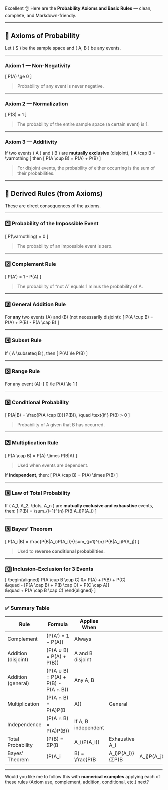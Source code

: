 Excellent 👌 Here are the **Probability Axioms and Basic Rules** — clean, complete, and Markdown-friendly.

---

## 🎯 **Axioms of Probability**

Let ( S ) be the sample space and ( A, B ) be any events.

---

### **Axiom 1 — Non-Negativity**

[
P(A) \ge 0
]

> Probability of any event is never negative.

---

### **Axiom 2 — Normalization**

[
P(S) = 1
]

> The probability of the entire sample space (a certain event) is 1.

---

### **Axiom 3 — Additivity**

If two events ( A ) and ( B ) are **mutually exclusive** (disjoint),
[
A \cap B = \varnothing
]
then
[
P(A \cup B) = P(A) + P(B)
]

> For disjoint events, the probability of either occurring is the sum of their probabilities.

---

## 📘 **Derived Rules (from Axioms)**

These are direct consequences of the axioms.

---

### **1️⃣ Probability of the Impossible Event**

[
P(\varnothing) = 0
]

> The probability of an impossible event is zero.

---

### **2️⃣ Complement Rule**

[
P(A') = 1 - P(A)
]

> The probability of “not A” equals 1 minus the probability of A.

---

### **3️⃣ General Addition Rule**

For **any** two events (A) and (B) (not necessarily disjoint):
[
P(A \cup B) = P(A) + P(B) - P(A \cap B)
]

---

### **4️⃣ Subset Rule**

If ( A \subseteq B ), then
[
P(A) \le P(B)
]

---

### **5️⃣ Range Rule**

For any event (A):
[
0 \le P(A) \le 1
]

---

### **6️⃣ Conditional Probability**

[
P(A|B) = \frac{P(A \cap B)}{P(B)}, \quad \text{if } P(B) > 0
]

> Probability of A given that B has occurred.

---

### **7️⃣ Multiplication Rule**

[
P(A \cap B) = P(A) \times P(B|A)
]

> Used when events are dependent.

If **independent**, then:
[
P(A \cap B) = P(A) \times P(B)
]

---

### **8️⃣ Law of Total Probability**

If ( A_1, A_2, \dots, A_n ) are **mutually exclusive and exhaustive** events, then:
[
P(B) = \sum_{i=1}^{n} P(B|A_i)P(A_i)
]

---

### **9️⃣ Bayes’ Theorem**

[
P(A_i|B) = \frac{P(B|A_i)P(A_i)}{\sum_{j=1}^{n} P(B|A_j)P(A_j)}
]

> Used to **reverse conditional probabilities**.

---

### **🔟 Inclusion–Exclusion for 3 Events**

[
\begin{aligned}
P(A \cup B \cup C) &= P(A) + P(B) + P(C) \
&\quad - [P(A \cap B) + P(B \cap C) + P(C \cap A)] \
&\quad + P(A \cap B \cap C)
\end{aligned}
]

---

### ✅ **Summary Table**

| Rule                | Formula                             | Applies When        |                  |              |                       |
| ------------------- | ----------------------------------- | ------------------- | ---------------- | ------------ | --------------------- |
| Complement          | (P(A') = 1 - P(A))                  | Always              |                  |              |                       |
| Addition (disjoint) | (P(A ∪ B) = P(A) + P(B))            | A and B disjoint    |                  |              |                       |
| Addition (general)  | (P(A ∪ B) = P(A) + P(B) - P(A ∩ B)) | Any A, B            |                  |              |                       |
| Multiplication      | (P(A ∩ B) = P(A)P(B                 | A))                 | General          |              |                       |
| Independence        | (P(A ∩ B) = P(A)P(B))               | If A, B independent |                  |              |                       |
| Total Probability   | (P(B) = ΣP(B                        | A_i)P(A_i))         | Exhaustive A_i   |              |                       |
| Bayes’ Theorem      | (P(A_i                              | B) = \frac{P(B      | A_i)P(A_i)}{ΣP(B | A_j)P(A_j)}) | Posterior probability |

---

Would you like me to follow this with **numerical examples** applying each of these rules (Axiom use, complement, addition, conditional, etc.) next?
